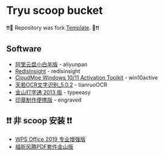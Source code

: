 # Tryu scoop bucket

❗❗🎉 Repository was fork [Template](https://github.com/Ash258/GenericBucket/edit/master/README.md).  🎉❗❗

## Software

* [阿里云盘小白羊版](https://github.com/liupan1890/aliyunpan) - aliyunpan
* [RedisInsight](https://redis.com/redis-enterprise/redis-insight/) - redisinsight
* [CloudMoe Windows 10/11 Activation Toolkit](https://github.com/TGSAN/CMWTAT_Digital_Edition) - win10active
* [天若OCR文字识别_5.0.2](https://www.kzwr.com/kzwrfs?fid=b8b6d4091c84md9tfo.zip) - tianruoOCR
* [金山打字通 2013 版](https://www.kzwr.com/kzwrfs?fid=b85045153664ch119u.7z) - typeeasy
* [印章制作便携版](https://www.kzwr.com/kzwrfs?fid=b91b9b92c550kdv8oe.7z) - engraved

## ❗❗ 非 scoop 安装 ❗❗

* [WPS Office 2019 专业增强版](https://www.kzwr.com/kzwrfs?fid=7a324fc015f09z3iqg.exe)
* [福昕风腾PDF套件金山版](https://www.kzwr.com/kzwrfs?fid=f426863192c4y10era.msi)
